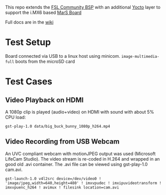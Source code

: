 This repo extends the [FSL Community BSP](https://github.com/Freescale/fsl-community-bsp-platform)
with an additional [Yocto](https://www.yoctoproject.org/) layer to support the i.MX6 based [MarS Board](http://www.embest-tech.com/shop/star/marsboard.html)

Full docs are in the [wiki](https://github.com/FrankBau/meta-marsboard-bsp/wiki)


Test Setup
==========
Board connected via USB to a linux host using minicom.
`image-multimedia-full` boots from the microSD card

Test Cases
==========

Video Playback on HDMI
----------------------
A 1080p clip is played (audio+video) on HDMI with sound with about 5% CPU load:

`gst-play-1.0 data/big_buck_bunny_1080p_h264.mp4`

Video Recording from USB Webcam
-------------------------------
An UVC compliant webcam with motionJPEG output was used (Microsoft LifeCam Studio).
The video stream is re-coded in H.264 and wrapped in an good old .avi container.
The .avi file can be viewed using gst-play-1.0 cam.avi.

`gst-launch-1.0 v4l2src device=/dev/video0 ! 'image/jpeg,width=640,height=480' ! imxvpudec ! imxipuvideotransform ! imxvpuenc_h264 ! avimux ! filesink location=cam.avi`

